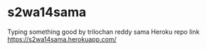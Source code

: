 # s2wa14sama

Typing something good by trilochan reddy sama
Heroku repo link https://s2wa14sama.herokuapp.com/
